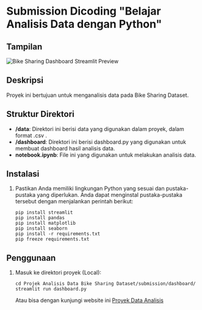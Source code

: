 # Submission Dicoding "Belajar Analisis Data dengan Python"

## Tampilan
![Bike Sharing Dashboard Streamlit Preview](![tampilan_bike_sharing](https://github.com/user-attachments/assets/32b203d1-80d3-4135-bcea-257b428986f3)
)

## Deskripsi

Proyek ini bertujuan untuk menganalisis data pada Bike Sharing Dataset.

## Struktur Direktori

- **/data**: Direktori ini berisi data yang digunakan dalam proyek, dalam format .csv .
- **/dashboard**: Direktori ini berisi dashboard.py yang digunakan untuk membuat dashboard hasil analisis data.
- **notebook.ipynb**: File ini yang digunakan untuk melakukan analisis data.

## Instalasi

1. Pastikan Anda memiliki lingkungan Python yang sesuai dan pustaka-pustaka yang diperlukan. Anda dapat menginstal pustaka-pustaka tersebut dengan menjalankan perintah berikut:

    ```shell
    pip install streamlit
    pip install pandas
    pip install matplotlib
    pip install seaborn
    pip install -r requirements.txt
    pip freeze requirements.txt
    ```

## Penggunaan
1. Masuk ke direktori proyek (Local):

    ```shell
    cd Projek Analisis Data Bike Sharing Dataset/submission/dashboard/
    streamlit run dashboard.py
    ```
    Atau bisa dengan kunjungi website ini [Proyek Data Analisis](https://bike-sharing-ariniamsr.streamlit.app/)
